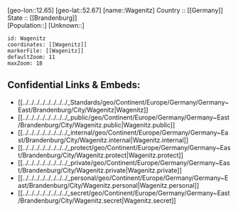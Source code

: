 ﻿---
location: [52.67,12.65] 
mapzoom: [7,12] 
mapmarker: city 
type: City
tags:
- geo/City


SpocWebEntityId: 35384
isDeleted: false
confidential: public

---
[geo-lon::12.65] 
[geo-lat::52.67] 
[name::Wagenitz] 
Country :: [[Germany]]  
State :: [[Brandenburg]]  
[Population::] 
[Unknown::] 


```leaflet
id: Wagenitz
coordinates: [[Wagenitz]] 
markerFile: [[Wagenitz]] 
defaultZoom: 11 
maxZoom: 18
```


## Confidential Links & Embeds: 
- [[../../../../../../../../_Standards/geo/Continent/Europe/Germany/Germany~East/Brandenburg/City/Wagenitz|Wagenitz]] 
- [[../../../../../../../../_public/geo/Continent/Europe/Germany/Germany~East/Brandenburg/City/Wagenitz.public|Wagenitz.public]] 
- [[../../../../../../../../_internal/geo/Continent/Europe/Germany/Germany~East/Brandenburg/City/Wagenitz.internal|Wagenitz.internal]] 
- [[../../../../../../../../_protect/geo/Continent/Europe/Germany/Germany~East/Brandenburg/City/Wagenitz.protect|Wagenitz.protect]] 
- [[../../../../../../../../_private/geo/Continent/Europe/Germany/Germany~East/Brandenburg/City/Wagenitz.private|Wagenitz.private]] 
- [[../../../../../../../../_personal/geo/Continent/Europe/Germany/Germany~East/Brandenburg/City/Wagenitz.personal|Wagenitz.personal]] 
- [[../../../../../../../../_secret/geo/Continent/Europe/Germany/Germany~East/Brandenburg/City/Wagenitz.secret|Wagenitz.secret]] 
